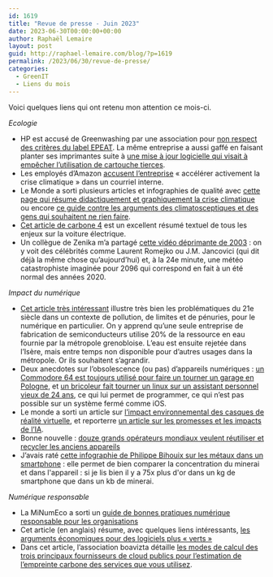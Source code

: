```yaml
---
id: 1619
title: "Revue de presse - Juin 2023"
date: 2023-06-30T00:00:00+00:00
author: Raphaël Lemaire
layout: post
guid: http://raphael-lemaire.com/blog/?p=1619
permalink: /2023/06/30/revue-de-presse/
categories:
  - GreenIT
  - Liens du mois
---
```


Voici quelques liens qui ont retenu mon attention ce mois-ci.

*Ecologie*

  * HP est accusé de Greenwashing par une association pour [non respect des critères du label EPEAT](https://hardware.developpez.com/actu/344986/HP-accuse-de-greenwashing-avec-ses-imprimantes-commercialisees-sous-le-label-EPEAT-Un-groupe-commercial-demande-sa-revocation-notamment-pour-avoir-bloque-des-cartouches-de-tiers/). La même entreprise a aussi gaffé en faisant planter ses imprimantes suite à [une mise à jour logicielle qui visait à empêcher l’utilisation de cartouche tierces](https://hardware.developpez.com/actu/344781/En-voulant-bloquer-les-cartouches-tierces-HP-casse-encore-ses-propres-imprimantes-avec-une-mise-a-jour-du-firmware-qui-provoque-un-ecran-bleu-L-entreprise-promet-de-travailler-sur-un-correctif/).
  * Les employés d’Amazon [accusent l’entreprise](https://green-it.developpez.com/actu/345001/Un-courriel-divulgue-revele-que-des-employes-d-Amazon-accusent-l-entreprise-d-accelerer-activement-la-crise-climatique-ils-prevoient-de-debrayer-pour-protester-contre-cet-etat-de-choses/) « accélérer activement la crise climatique » dans un courriel interne.
  * Le Monde a sorti plusieurs articles et infographies de qualité avec [cette page qui résume didactiquement et graphiquement la crise climatique](https://www.lemonde.fr/les-decodeurs/visuel/2023/06/07/comprendre-le-rechauffement-comment-nous-avons-bouleverse-le-climat_6176490_4355770.html?utm_source=pocket_saves) ou encore [ce guide contre les arguments des climatosceptiques et des gens qui souhaitent ne rien faire](https://www.lemonde.fr/les-decodeurs/article/2023/05/08/le-guide-critique-des-arguments-et-intox-climatosceptiques_6172472_4355770.html).
  * [Cet article de carbone 4](https://www.carbone4.com/analyse-faq-voiture-electrique) est un excellent résumé textuel de tous les enjeux sur la voiture électrique.
  * Un collègue de Zenika m’a partagé [cette vidéo déprimante de 2003](https://www.youtube.com/watch?v=PDvHFf0CW-U&t=1522s) : on y voit des célébrités comme Laurent Romejko ou J.M. Jancovici (qui dit déjà la même chose qu’aujourd’hui) et, à la 24e minute, une météo catastrophiste imaginée pour 2096 qui correspond en fait à un été normal des années 2020.

*Impact du numérique*

  * [Cet article très intéressant](https://www.lemonde.fr/planete/article/2023/06/10/a-grenoble-l-agrandissement-de-stmicroelectronics-relance-la-question-du-partage-de-l-eau_6177027_3244.html) illustre très bien les problématiques du 21e siècle dans un contexte de pollution, de limites et de pénuries, pour le numérique en particulier. On y apprend qu’une seule entreprise de fabrication de semiconducteurs utilise 20% de la ressource en eau fournie par la métropole grenobloise. L’eau est ensuite rejetée dans l’Isère, mais entre temps non disponible pour d’autres usages dans la métropole. Or ils souhaitent s’agrandir.
  * Deux anecdotes sur l’obsolescence (ou pas) d’appareils numériques : [un Commodore 64 est toujours utilisé pour faire un tourner un garage en Pologne](https://web.archive.org/web/20230615193406/https://gamerant.com/commodore-64-auto-shop/), et [un bricoleur fait tourner un linux sur un assistant personnel vieux de 24 ans](https://raymii.org/s/blog/My_24_year_old_HP_Jornada_can_do_things_your_modern_iPhone_still_cant_do.html), ce qui lui permet de programmer, ce qui n’est pas possible sur un système fermé comme iOS.
  * Le monde a sorti un article sur [l’impact environnemental des casques de réalité virtuelle](https://www.lemonde.fr/planete/article/2023/06/28/la-pollution-bien-reelle-des-casques-de-realite-virtuelle_6179585_3244.html), et reporterre [un article sur les promesses et les impacts de l’IA](https://reporterre.net/Intelligence-artificielle-et-climat-quelques-espoirs-beaucoup-de-pollutions).
  * Bonne nouvelle : [douze grands opérateurs mondiaux veulent réutiliser et recycler les anciens appareils](https://www.lemonde.fr/economie/article/2023/06/27/les-operateurs-mobiles-veulent-recycler-les-cinq-milliards-de-portables-inutilises_6179474_3234.html)
  * J’avais raté [cette infographie de Philippe Bihouix sur les métaux dans un smartphone](https://www.linkedin.com/feed/update/urn:li:activity:7076793298245316608/) : elle permet de bien comparer la concentration du minerai et dans l'appareil : si je lis bien il y a 75x plus d'or dans un kg de smartphone que dans un kb de minerai.

*Numérique responsable*

  * La MiNumEco a sorti un [guide de bonnes pratiques numérique responsable pour les organisations](https://ecoresponsable.numerique.gouv.fr/publications/bonnes-pratiques/)
  * Cet article (en anglais) résume, avec quelques liens intéressants, [les arguments économiques pour des logiciels plus « verts »](https://stateof.greensoftware.foundation/insights/green-software-business-case/)
  * Dans cet article, l’association boavizta détaille [les modes de calcul des trois principaux fournisseurs de cloud publics pour l’estimation de l’empreinte carbone des services que vous utilisez](https://boavizta.org/blog/calculettes-carbone-clouds-providers).